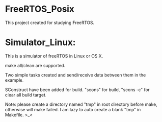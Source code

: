 # FreeRTOS_Posix
This project created for studying FreeRTOS.

# Simulator_Linux:

This is a simulator of freeRTOS in Linux or OS X.

make all/clean are supported. 

Two simple tasks created and send/receive data between them in the example.

SConstruct have been added for build. "scons" for build, "scons -c" for clear all build target.

Note: please create a directory named "tmp" in root directory before make, otherwise will make failed. I am lazy to auto create a blank "tmp" in Makefile. >_<
